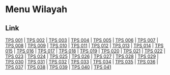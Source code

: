 # Menu Wilayah

## Link

[TPS 001](https://github.com/gigit-pemilu/pemilu-2024-81-maluku/tree/main/pilpres/hitung-suara/sub/81-maluku/sub/71-kota-ambon/sub/01-nusaniwe/sub/1008-benteng/sub/001-tps)
 | 
[TPS 002](https://github.com/gigit-pemilu/pemilu-2024-81-maluku/tree/main/pilpres/hitung-suara/sub/81-maluku/sub/71-kota-ambon/sub/01-nusaniwe/sub/1008-benteng/sub/002-tps)
 | 
[TPS 003](https://github.com/gigit-pemilu/pemilu-2024-81-maluku/tree/main/pilpres/hitung-suara/sub/81-maluku/sub/71-kota-ambon/sub/01-nusaniwe/sub/1008-benteng/sub/003-tps)
 | 
[TPS 004](https://github.com/gigit-pemilu/pemilu-2024-81-maluku/tree/main/pilpres/hitung-suara/sub/81-maluku/sub/71-kota-ambon/sub/01-nusaniwe/sub/1008-benteng/sub/004-tps)
 | 
[TPS 005](https://github.com/gigit-pemilu/pemilu-2024-81-maluku/tree/main/pilpres/hitung-suara/sub/81-maluku/sub/71-kota-ambon/sub/01-nusaniwe/sub/1008-benteng/sub/005-tps)
 | 
[TPS 006](https://github.com/gigit-pemilu/pemilu-2024-81-maluku/tree/main/pilpres/hitung-suara/sub/81-maluku/sub/71-kota-ambon/sub/01-nusaniwe/sub/1008-benteng/sub/006-tps)
 | 
[TPS 007](https://github.com/gigit-pemilu/pemilu-2024-81-maluku/tree/main/pilpres/hitung-suara/sub/81-maluku/sub/71-kota-ambon/sub/01-nusaniwe/sub/1008-benteng/sub/007-tps)
 | 
[TPS 008](https://github.com/gigit-pemilu/pemilu-2024-81-maluku/tree/main/pilpres/hitung-suara/sub/81-maluku/sub/71-kota-ambon/sub/01-nusaniwe/sub/1008-benteng/sub/008-tps)
 | 
[TPS 009](https://github.com/gigit-pemilu/pemilu-2024-81-maluku/tree/main/pilpres/hitung-suara/sub/81-maluku/sub/71-kota-ambon/sub/01-nusaniwe/sub/1008-benteng/sub/009-tps)
 | 
[TPS 010](https://github.com/gigit-pemilu/pemilu-2024-81-maluku/tree/main/pilpres/hitung-suara/sub/81-maluku/sub/71-kota-ambon/sub/01-nusaniwe/sub/1008-benteng/sub/010-tps)
 | 
[TPS 011](https://github.com/gigit-pemilu/pemilu-2024-81-maluku/tree/main/pilpres/hitung-suara/sub/81-maluku/sub/71-kota-ambon/sub/01-nusaniwe/sub/1008-benteng/sub/011-tps)
 | 
[TPS 012](https://github.com/gigit-pemilu/pemilu-2024-81-maluku/tree/main/pilpres/hitung-suara/sub/81-maluku/sub/71-kota-ambon/sub/01-nusaniwe/sub/1008-benteng/sub/012-tps)
 | 
[TPS 013](https://github.com/gigit-pemilu/pemilu-2024-81-maluku/tree/main/pilpres/hitung-suara/sub/81-maluku/sub/71-kota-ambon/sub/01-nusaniwe/sub/1008-benteng/sub/013-tps)
 | 
[TPS 014](https://github.com/gigit-pemilu/pemilu-2024-81-maluku/tree/main/pilpres/hitung-suara/sub/81-maluku/sub/71-kota-ambon/sub/01-nusaniwe/sub/1008-benteng/sub/014-tps)
 | 
[TPS 015](https://github.com/gigit-pemilu/pemilu-2024-81-maluku/tree/main/pilpres/hitung-suara/sub/81-maluku/sub/71-kota-ambon/sub/01-nusaniwe/sub/1008-benteng/sub/015-tps)
 | 
[TPS 016](https://github.com/gigit-pemilu/pemilu-2024-81-maluku/tree/main/pilpres/hitung-suara/sub/81-maluku/sub/71-kota-ambon/sub/01-nusaniwe/sub/1008-benteng/sub/016-tps)
 | 
[TPS 017](https://github.com/gigit-pemilu/pemilu-2024-81-maluku/tree/main/pilpres/hitung-suara/sub/81-maluku/sub/71-kota-ambon/sub/01-nusaniwe/sub/1008-benteng/sub/017-tps)
 | 
[TPS 018](https://github.com/gigit-pemilu/pemilu-2024-81-maluku/tree/main/pilpres/hitung-suara/sub/81-maluku/sub/71-kota-ambon/sub/01-nusaniwe/sub/1008-benteng/sub/018-tps)
 | 
[TPS 019](https://github.com/gigit-pemilu/pemilu-2024-81-maluku/tree/main/pilpres/hitung-suara/sub/81-maluku/sub/71-kota-ambon/sub/01-nusaniwe/sub/1008-benteng/sub/019-tps)
 | 
[TPS 020](https://github.com/gigit-pemilu/pemilu-2024-81-maluku/tree/main/pilpres/hitung-suara/sub/81-maluku/sub/71-kota-ambon/sub/01-nusaniwe/sub/1008-benteng/sub/020-tps)
 | 
[TPS 021](https://github.com/gigit-pemilu/pemilu-2024-81-maluku/tree/main/pilpres/hitung-suara/sub/81-maluku/sub/71-kota-ambon/sub/01-nusaniwe/sub/1008-benteng/sub/021-tps)
 | 
[TPS 022](https://github.com/gigit-pemilu/pemilu-2024-81-maluku/tree/main/pilpres/hitung-suara/sub/81-maluku/sub/71-kota-ambon/sub/01-nusaniwe/sub/1008-benteng/sub/022-tps)
 | 
[TPS 023](https://github.com/gigit-pemilu/pemilu-2024-81-maluku/tree/main/pilpres/hitung-suara/sub/81-maluku/sub/71-kota-ambon/sub/01-nusaniwe/sub/1008-benteng/sub/023-tps)
 | 
[TPS 024](https://github.com/gigit-pemilu/pemilu-2024-81-maluku/tree/main/pilpres/hitung-suara/sub/81-maluku/sub/71-kota-ambon/sub/01-nusaniwe/sub/1008-benteng/sub/024-tps)
 | 
[TPS 025](https://github.com/gigit-pemilu/pemilu-2024-81-maluku/tree/main/pilpres/hitung-suara/sub/81-maluku/sub/71-kota-ambon/sub/01-nusaniwe/sub/1008-benteng/sub/025-tps)
 | 
[TPS 026](https://github.com/gigit-pemilu/pemilu-2024-81-maluku/tree/main/pilpres/hitung-suara/sub/81-maluku/sub/71-kota-ambon/sub/01-nusaniwe/sub/1008-benteng/sub/026-tps)
 | 
[TPS 027](https://github.com/gigit-pemilu/pemilu-2024-81-maluku/tree/main/pilpres/hitung-suara/sub/81-maluku/sub/71-kota-ambon/sub/01-nusaniwe/sub/1008-benteng/sub/027-tps)
 | 
[TPS 028](https://github.com/gigit-pemilu/pemilu-2024-81-maluku/tree/main/pilpres/hitung-suara/sub/81-maluku/sub/71-kota-ambon/sub/01-nusaniwe/sub/1008-benteng/sub/028-tps)
 | 
[TPS 029](https://github.com/gigit-pemilu/pemilu-2024-81-maluku/tree/main/pilpres/hitung-suara/sub/81-maluku/sub/71-kota-ambon/sub/01-nusaniwe/sub/1008-benteng/sub/029-tps)
 | 
[TPS 030](https://github.com/gigit-pemilu/pemilu-2024-81-maluku/tree/main/pilpres/hitung-suara/sub/81-maluku/sub/71-kota-ambon/sub/01-nusaniwe/sub/1008-benteng/sub/030-tps)
 | 
[TPS 031](https://github.com/gigit-pemilu/pemilu-2024-81-maluku/tree/main/pilpres/hitung-suara/sub/81-maluku/sub/71-kota-ambon/sub/01-nusaniwe/sub/1008-benteng/sub/031-tps)
 | 
[TPS 032](https://github.com/gigit-pemilu/pemilu-2024-81-maluku/tree/main/pilpres/hitung-suara/sub/81-maluku/sub/71-kota-ambon/sub/01-nusaniwe/sub/1008-benteng/sub/032-tps)
 | 
[TPS 033](https://github.com/gigit-pemilu/pemilu-2024-81-maluku/tree/main/pilpres/hitung-suara/sub/81-maluku/sub/71-kota-ambon/sub/01-nusaniwe/sub/1008-benteng/sub/033-tps)
 | 
[TPS 034](https://github.com/gigit-pemilu/pemilu-2024-81-maluku/tree/main/pilpres/hitung-suara/sub/81-maluku/sub/71-kota-ambon/sub/01-nusaniwe/sub/1008-benteng/sub/034-tps)
 | 
[TPS 035](https://github.com/gigit-pemilu/pemilu-2024-81-maluku/tree/main/pilpres/hitung-suara/sub/81-maluku/sub/71-kota-ambon/sub/01-nusaniwe/sub/1008-benteng/sub/035-tps)
 | 
[TPS 036](https://github.com/gigit-pemilu/pemilu-2024-81-maluku/tree/main/pilpres/hitung-suara/sub/81-maluku/sub/71-kota-ambon/sub/01-nusaniwe/sub/1008-benteng/sub/036-tps)
 | 
[TPS 037](https://github.com/gigit-pemilu/pemilu-2024-81-maluku/tree/main/pilpres/hitung-suara/sub/81-maluku/sub/71-kota-ambon/sub/01-nusaniwe/sub/1008-benteng/sub/037-tps)
 | 
[TPS 038](https://github.com/gigit-pemilu/pemilu-2024-81-maluku/tree/main/pilpres/hitung-suara/sub/81-maluku/sub/71-kota-ambon/sub/01-nusaniwe/sub/1008-benteng/sub/038-tps)
 | 
[TPS 039](https://github.com/gigit-pemilu/pemilu-2024-81-maluku/tree/main/pilpres/hitung-suara/sub/81-maluku/sub/71-kota-ambon/sub/01-nusaniwe/sub/1008-benteng/sub/039-tps)
 | 
[TPS 040](https://github.com/gigit-pemilu/pemilu-2024-81-maluku/tree/main/pilpres/hitung-suara/sub/81-maluku/sub/71-kota-ambon/sub/01-nusaniwe/sub/1008-benteng/sub/040-tps)
 | 
[TPS 041](https://github.com/gigit-pemilu/pemilu-2024-81-maluku/tree/main/pilpres/hitung-suara/sub/81-maluku/sub/71-kota-ambon/sub/01-nusaniwe/sub/1008-benteng/sub/041-tps)

